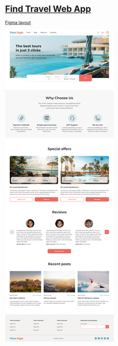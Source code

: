 # [Find Travel Web App](https://github.com/UniBreakfast/find-travel-web-app-layout)

[Figma layout](https://www.figma.com/file/n7JWSTGgNeCnnlnYjarSFy/Find-Travel-Web-App-(Community)-(Copy)?node-id=0%3A1)

![Desktop screenshot](main.jpg)
